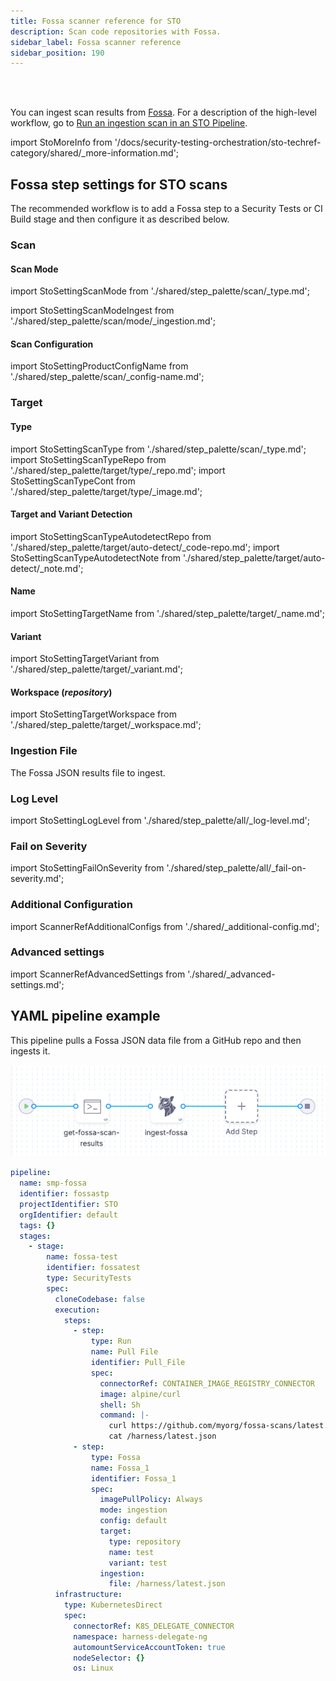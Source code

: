 ```yaml
---
title: Fossa scanner reference for STO
description: Scan code repositories with Fossa.
sidebar_label: Fossa scanner reference
sidebar_position: 190
---
```


<DocsTag  text="Code repo scanners"  backgroundColor= "#cbe2f9" textColor="#0b5cad" link="/docs/security-testing-orchestration/sto-techref-category/security-step-settings-reference#code-repo-scanners"  />
<DocsTag  text="Ingestion" backgroundColor= "#e3cbf9" textColor="#5c0bad" link="/docs/security-testing-orchestration/orchestrate-and-ingest/ingestion-workflows/ingest-scan-results-into-an-sto-pipeline" /><br/>
<br/>

You can ingest scan results from [Fossa](https://www.fossa.com). For a description of the high-level workflow, go to [Run an ingestion scan in an STO Pipeline](/docs/security-testing-orchestration/get-started/key-concepts/ingest-scan-results-into-an-sto-pipeline).


import StoMoreInfo from '/docs/security-testing-orchestration/sto-techref-category/shared/_more-information.md';


<StoMoreInfo />

## Fossa step settings for STO scans

The recommended workflow is to add a Fossa step to a Security Tests or CI Build stage and then configure it as described below. 


### Scan


<a name="scan-mode"></a>

#### Scan Mode


import StoSettingScanMode from './shared/step_palette/scan/_type.md';

import StoSettingScanModeIngest from './shared/step_palette/scan/mode/_ingestion.md';



<!-- StoSettingScanMode / -->
<StoSettingScanModeIngest />

#### Scan Configuration


import StoSettingProductConfigName from './shared/step_palette/scan/_config-name.md';


<StoSettingProductConfigName />


### Target

<a name="target-type"></a>

#### Type

import StoSettingScanType from './shared/step_palette/scan/_type.md';
import StoSettingScanTypeRepo     from './shared/step_palette/target/type/_repo.md';
import StoSettingScanTypeCont from './shared/step_palette/target/type/_image.md';

<StoSettingScanType />
<StoSettingScanTypeRepo />
<!-- StoSettingScanTypeCont / -->

#### Target and Variant Detection 

import StoSettingScanTypeAutodetectRepo from './shared/step_palette/target/auto-detect/_code-repo.md';
import StoSettingScanTypeAutodetectNote from './shared/step_palette/target/auto-detect/_note.md';

<StoSettingScanTypeAutodetectRepo/>
<StoSettingScanTypeAutodetectNote/>


#### Name 

import StoSettingTargetName from './shared/step_palette/target/_name.md';

<StoSettingTargetName />


#### Variant

import StoSettingTargetVariant from './shared/step_palette/target/_variant.md';

<StoSettingTargetVariant  />


#### Workspace (_repository_)

import StoSettingTargetWorkspace from './shared/step_palette/target/_workspace.md';

<StoSettingTargetWorkspace  />


### Ingestion File

The Fossa JSON results file to ingest. 


### Log Level


import StoSettingLogLevel from './shared/step_palette/all/_log-level.md';



<StoSettingLogLevel />



### Fail on Severity


import StoSettingFailOnSeverity from './shared/step_palette/all/_fail-on-severity.md';


<StoSettingFailOnSeverity />




### Additional Configuration

import ScannerRefAdditionalConfigs from './shared/_additional-config.md';

<ScannerRefAdditionalConfigs />


### Advanced settings

import ScannerRefAdvancedSettings from './shared/_advanced-settings.md';

<ScannerRefAdvancedSettings />


## YAML pipeline example

This pipeline pulls a Fossa JSON data file from a GitHub repo and then ingests it. 

![](./static/fossa-scan-pipeline.png)


```yaml
pipeline:
  name: smp-fossa
  identifier: fossastp
  projectIdentifier: STO
  orgIdentifier: default
  tags: {}
  stages:
    - stage:
        name: fossa-test
        identifier: fossatest
        type: SecurityTests
        spec:
          cloneCodebase: false
          execution:
            steps:
              - step:
                  type: Run
                  name: Pull File
                  identifier: Pull_File
                  spec:
                    connectorRef: CONTAINER_IMAGE_REGISTRY_CONNECTOR
                    image: alpine/curl
                    shell: Sh
                    command: |-
                      curl https://github.com/myorg/fossa-scans/latest.json > /harness/latest.json
                      cat /harness/latest.json
              - step:
                  type: Fossa
                  name: Fossa_1
                  identifier: Fossa_1
                  spec:
                    imagePullPolicy: Always
                    mode: ingestion
                    config: default
                    target:
                      type: repository
                      name: test
                      variant: test
                    ingestion:
                      file: /harness/latest.json
          infrastructure:
            type: KubernetesDirect
            spec:
              connectorRef: K8S_DELEGATE_CONNECTOR
              namespace: harness-delegate-ng
              automountServiceAccountToken: true
              nodeSelector: {}
              os: Linux

```
